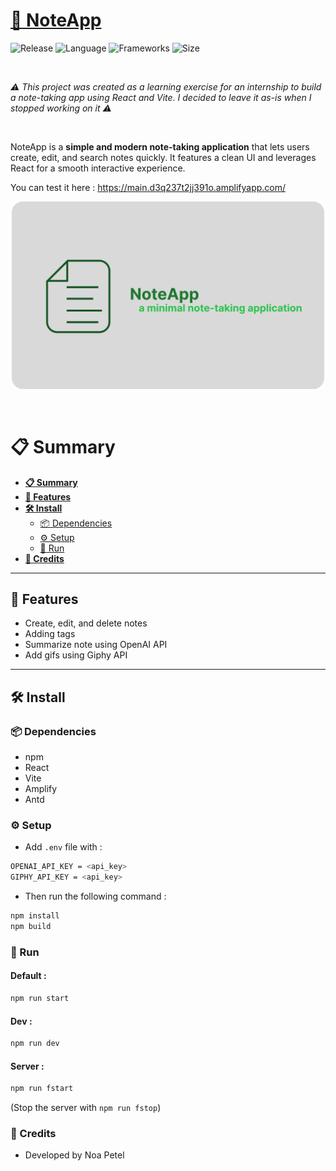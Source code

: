 # **[📝 NoteApp](#)**

![Release](https://img.shields.io/badge/Release-v1.0-blueviolet)
![Language](https://img.shields.io/badge/Language-JavaScript-yellow)
![Frameworks](https://img.shields.io/badge/Frameworks-React-61dafb)
![Size](https://img.shields.io/badge/Size-~5MB-green)


<br/>

*⚠️ This project was created as a learning exercise for an internship to build a note-taking app using React and Vite. I decided to leave it as-is when I stopped working on it ⚠️*

<br/>

NoteApp is a **simple and modern note-taking application** that lets users create, edit, and search notes quickly. It features a clean UI and leverages React for a smooth interactive experience.

You can test it here : <a>https://main.d3q237t2jj391o.amplifyapp.com/</a>
<br/>

<p align="center">
  <img src="./thumbnail.png" width="500" alt="NoteApp demo">
</p>

<br/>

# 📋 Summary

* **[📋 Summary](#-summary)**
* **[📝 Features](#-features)**
* **[🛠️ Install](#%EF%B8%8F-install)**
  * [📦 Dependencies](#-dependencies)
  * [⚙️ Setup](#%EF%B8%8F-setup)
  * [🚀 Run](#-run)
* **[🙏 Credits](#-credits)**

---

## 📝 Features

- Create, edit, and delete notes
- Adding tags
- Summarize note using OpenAI API
- Add gifs using Giphy API


---

## 🛠️ Install

### 📦 Dependencies

- npm
- React
- Vite
- Amplify
- Antd

### ⚙️ Setup

- Add ```.env``` file with : 


```bash
OPENAI_API_KEY = <api_key>
GIPHY_API_KEY = <api_key>
```
- Then run the following command :

```bash
npm install
npm build
```

### 🚀 Run

#### Default :
```bash
npm run start
```
#### Dev :
```bash
npm run dev
```

#### Server :
```bash
npm run fstart
```
(Stop the server with ```npm run fstop```)

### 🙏 Credits
- Developed by Noa Petel


